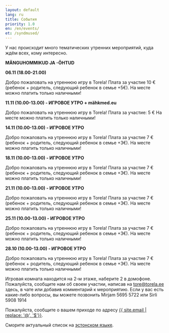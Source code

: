 ```yaml
---
layout: default
lang: ru
title: События
priority: 1.0
en: /en/events/
et: /syndmused/
---
```

У нас происходит много тематических утренних мероприятий, куда ждём всех, кому интересно.

**MÄNGUHOMMIKUD JA -ÕHTUD**

**06.11 (18.00-21.00)**

Добро пожаловать на утреннюю игру в Torela!
Плата за участие 10 € (ребенок + родитель, следующий ребенок в семье +5€).
На месте можно платить только наличными!

**11.11 (10.00-13.00) - ИГРОВОЕ УТРО + mähkmed.eu**

Добро пожаловать на утреннюю игру в Torela!
Плата за участие: 5 €
На месте можно платить только наличными!


**14.11 (10.00-13.00) - ИГРОВОЕ УТРО**

Добро пожаловать на утреннюю игру в Torela!
Плата за участие 7 € (ребенок + родитель, следующий ребенок в семье +3€).
На месте можно платить только наличными!

**18.11 (10.00-13.00) - ИГРОВОЕ УТРО**

Добро пожаловать на утреннюю игру в Torela!
Плата за участие 7 € (ребенок + родитель, следующий ребенок в семье +3€).
На месте можно платить только наличными!


**21.11 (10.00-13.00) - ИГРОВОЕ УТРО**

Добро пожаловать на утреннюю игру в Torela!
Плата за участие 7 € (ребенок + родитель, следующий ребенок в семье +3€).
На месте можно платить только наличными!


**25.11 (10.00-13.00) - ИГРОВОЕ УТРО**

Добро пожаловать на утреннюю игру в Torela!
Плата за участие 7 € (ребенок + родитель, следующий ребенок в семье +3€).
На месте можно платить только наличными!


**28.10 (10.00-13.00) - ИГРОВОЕ УТРО**

Добро пожаловать на утреннюю игру в Torela!
Плата за участие 7 € (ребенок + родитель, следующий ребенок в семье +3€).
На месте можно платить только наличными!







Игровая комната находится на 2-м этаже, наберите 2 в домофоне. Пожалуйста, сообщите нам об своем участии, написав на tore@torela.ee здесь, в чате или добавив комментарий к мероприятию.
Если у вас есть какие-либо вопросы, вы можете позвонить  Mirjam 5695 5722 или Sirli 5908 1914

Пожалуйста, сообщите о вашем приходе по адресу [{{ site.email | replace: '@', '$'}}](mailto).

Сморите актуальный список на [эстонском языке](/syndmused/).


